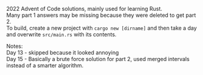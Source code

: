 2022 Advent of Code solutions, mainly used for learning Rust.  
Many part 1 answers may be missing because they were deleted to get part 2.  
To build, create a new project with `cargo new [dirname]` and then take a day and overwrite `src/main.rs` with its contents.

Notes:  
Day 13 - skipped because it looked annoying  
Day 15 - Basically a brute force solution for part 2, used merged intervals instead of a smarter algorithm.
